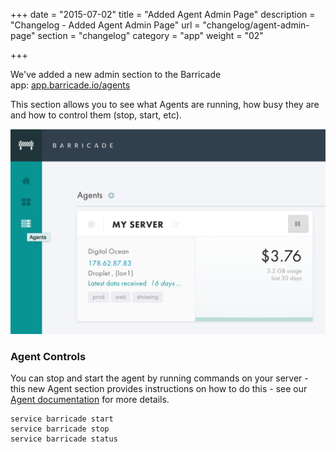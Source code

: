 +++
date = "2015-07-02"
title = "Added Agent Admin Page"
description = "Changelog - Added Agent Admin Page"
url = "changelog/agent-admin-page"
section = "changelog"
category = "app"
weight = "02"

+++

We've added a new admin section to the Barricade app: [app.barricade.io/agents](https://app.barricade.io/agents)

This section allows you to see what Agents are running, how busy they are and how to control them (stop, start, etc).

![../../src/img/changelog/02-agents.png](../../src/img/changelog/02-agents.png)

### Agent Controls

You can stop and start the agent by running commands on your server - this new Agent section provides instructions on how to do this - see our [Agent documentation](../../using-barricade/#updating-agents) for more details.

```
service barricade start  
service barricade stop  
service barricade status  
```

